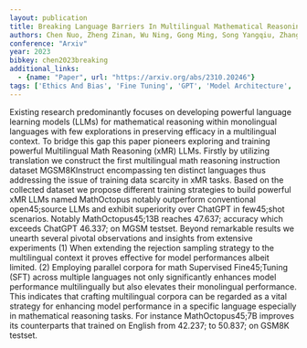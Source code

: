 ```yaml
---
layout: publication
title: Breaking Language Barriers In Multilingual Mathematical Reasoning Insights And Observations
authors: Chen Nuo, Zheng Zinan, Wu Ning, Gong Ming, Song Yangqiu, Zhang Dongmei, Li Jia
conference: "Arxiv"
year: 2023
bibkey: chen2023breaking
additional_links:
  - {name: "Paper", url: "https://arxiv.org/abs/2310.20246"}
tags: ['Ethics And Bias', 'Fine Tuning', 'GPT', 'Model Architecture', 'Training Techniques']
---
```

Existing research predominantly focuses on developing powerful language learning models (LLMs) for mathematical reasoning within monolingual languages with few explorations in preserving efficacy in a multilingual context. To bridge this gap this paper pioneers exploring and training powerful Multilingual Math Reasoning (xMR) LLMs. Firstly by utilizing translation we construct the first multilingual math reasoning instruction dataset MGSM8KInstruct encompassing ten distinct languages thus addressing the issue of training data scarcity in xMR tasks. Based on the collected dataset we propose different training strategies to build powerful xMR LLMs named MathOctopus notably outperform conventional open45;source LLMs and exhibit superiority over ChatGPT in few45;shot scenarios. Notably MathOctopus45;13B reaches 47.637; accuracy which exceeds ChatGPT 46.337; on MGSM testset. Beyond remarkable results we unearth several pivotal observations and insights from extensive experiments (1) When extending the rejection sampling strategy to the multilingual context it proves effective for model performances albeit limited. (2) Employing parallel corpora for math Supervised Fine45;Tuning (SFT) across multiple languages not only significantly enhances model performance multilingually but also elevates their monolingual performance. This indicates that crafting multilingual corpora can be regarded as a vital strategy for enhancing model performance in a specific language especially in mathematical reasoning tasks. For instance MathOctopus45;7B improves its counterparts that trained on English from 42.237; to 50.837; on GSM8K testset.
